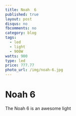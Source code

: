 ```yaml
---
title: Noah  6
published: true
layout: post
disqus: no
fbcomments: no
category: blog
tags:
  - led
  - light
  - 900W
watts: 900
type: led
price: 777.77
photo_url: /img/noah-6.jpg
---
```


# Noah 6

The Noah 6 is an awesome light

